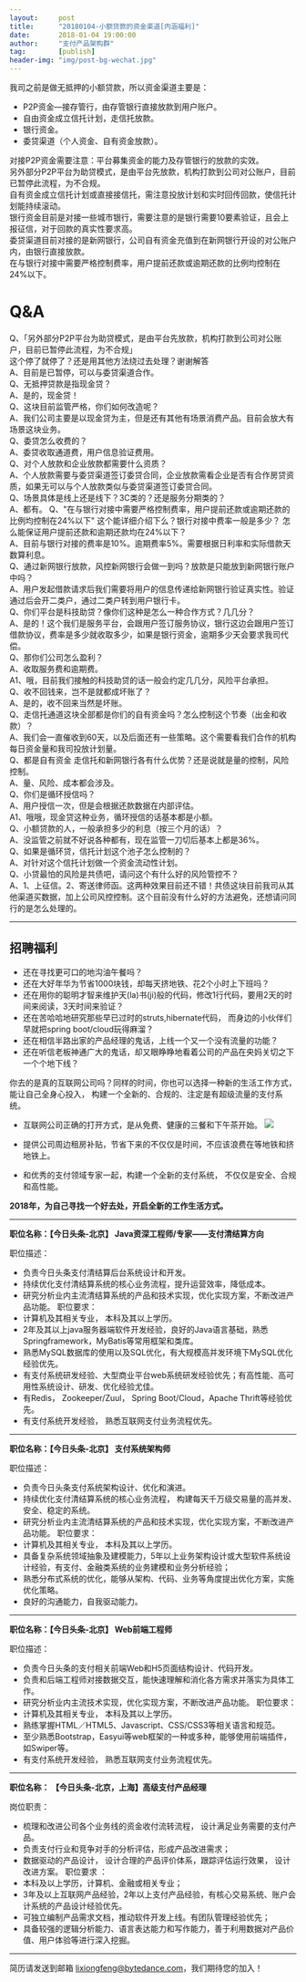 ```yaml
---                           
layout:     post                                                
title:      "20180104-小额贷款的资金渠道[内涵福利]"                                                                               
date:       2018-01-04 19:00:00                                                                               
author:     "支付产品架构群"                                          
tag:		[publish]                                    
header-img: "img/post-bg-wechat.jpg"                                         
---
```


我司之前是做无抵押的小额贷款，所以资金渠道主要是：  
- P2P资金—接存管行，由存管银行直接放款到用户账户。  
- 自由资金成立信托计划，走信托放款。  
- 银行资金。  
- 委贷渠道（个人资金、自有资金放款）。   

对接P2P资金需要注意：平台募集资金的能力及存管银行的放款的实效。  
另外部分P2P平台为助贷模式，是由平台先放款，机构打款到公司对公账户，目前已暂停此流程，为不合规。  
自有资金成立信托计划或直接接信托，需注意投放计划和实时回传回款，使信托计划能持续滚动。  
银行资金目前是对接一些城市银行，需要注意的是银行需要10要素验证，且会上报征信，对于回款的真实性要求高。  
委贷渠道目前对接的是新网银行，公司自有资金充值到在新网银行开设的对公账户内，由银行直接放款。  
在与银行对接中需要严格控制费率，用户提前还款或逾期还款的比例均控制在24%以下。  

# Q&A
Q、「另外部分P2P平台为助贷模式，是由平台先放款，机构打款到公司对公账户，目前已暂停此流程，为不合规」  
这个停了就停了？还是用其他方法绕过去处理？谢谢解答   
A、目前是已暂停，可以与委贷渠道合作。   
Q、无抵押贷款是指现金贷？   
A、是的，现金贷！   
Q、这块目前监管严格，你们如何改造呢？   
A、我们公司主要是以现金贷为主，但是还有其他有场景消费产品。目前会放大有场景这块业务。   
Q、委贷怎么收费的？   
A、委贷收取通道费，用户信息验证费用。   
Q、对个人放款和企业放款都需要什么资质？   
A、个人放款需要与委贷渠道签订委贷合同，企业放款需看企业是否有合作房贷资质，如果无可以与个人放款类似与委贷渠道签订委贷合同。   
Q、场景具体是线上还是线下？3C类的？还是服务分期类的？   
A、都有。
Q、"在与银行对接中需要严格控制费率，用户提前还款或逾期还款的比例均控制在24%以下" 这个能详细介绍下么？银行对接中费率一般是多少？ 怎么能保证用户提前还款和逾期还款均在24%以下？   
A、目前与银行对接的费率是10%。逾期费率5%。需要根据日利率和实际借款天数算利息。   
Q、通过新网银行放款，风控新网银行会做一到吗？放款是只能放到新网银行账户中吗？   
A、用户发起借款请求后我们需要将用户的信息传递给新网银行验证真实性。验证通过后会开二类户，通过二类户转到用户银行卡。   
Q、你们平台是科技助贷？像你们这种是怎么一种合作方式？几几分？   
A、是的！这个我们是服务平台，会跟用户签订服务协议，银行这边会跟用户签订借款协议，费率是多少就收取多少，如果是银行资金，逾期多少天会要求我司代偿。   
Q、那你们公司怎么盈利？   
A、收取服务费和逾期费。   
A1、哦，目前我们接触的科技助贷的话一般会约定几几分，风险平台承担。   
Q、收不回钱来，岂不是就都成坏账了？   
A、是的，收不回来当然是坏账。   
Q、走信托通道这块全部都是你们的自有资金吗？怎么控制这个节奏（出金和收款）？   
A、我们会一直催收到60天，以及后面还有一些策略。这个需要看我们合作的机构每日资金量和我司投放计划量。   
Q、都是自有资金 走信托和新网银行各有什么优势？还是说就是量的控制，风险控制。   
A、量、风险、成本都会涉及。   
Q、你们是循环授信吗？   
A、用户授信一次，但是会根据还款数据在内部评估。   
A1、哦哦，现金贷这种业务，循环授信的话基本都是小额。   
Q、小额贷款的人，一般承担多少的利息（按三个月的话）？   
A、没监管之前就不好说各种都有，现在监管一刀切后基本上都是36%。   
Q、如果是循环贷，信托计划这个池子怎么控制的？   
A、对针对这个信托计划做一个资金流动性计划。   
Q、小贷最怕的风险是共债吧，请问这个有什么好的风险管控不？   
A、1、上征信。2、寄送律师函。这两种效果目前还不错！共债这块目前我司从其他渠道买数据，加上公司风控控制。这个目前没有什么好的方法避免，还想请问同行的是怎么处理的。   

---   

## 招聘福利

- 还在寻找更可口的地沟油午餐吗？
- 还在大好年华为节省1000块钱，却每天挤地铁、花2个小时上下班吗？
- 还在用你的聪明才智来维护天(la)书(ji)般的代码，修改1行代码，要用2天的时间来阅读，3天时间来验证？ 
- 还在苦哈哈地研究那些早已过时的struts,hibernate代码， 而身边的小伙伴们早就把spring boot/cloud玩得麻溜？  
- 还在相信半路出家的产品经理的鬼话，上线一个又一个没有流量的功能？  
- 还在听信老板神通广大的鬼话，却又眼睁睁地看着公司的产品在央妈关切之下一个个地下线？   

你去的是真的互联网公司吗？同样的时间，你也可以选择一种新的生活工作方式，能让自己全身心投入， 构建一个全新的、合规的、注定是有超级流量的支付系统。

- 互联网公司正确的打开方式，是从免费、健康的三餐和下午茶开始。 
![](http://static.cocolian.cn/img/toutiao/foods.png)
- 提供公司周边租房补贴，节省下来的不仅仅是时间，不应该浪费在等地铁和挤地铁上。 

- 和优秀的支付领域专家一起，构建一个全新的支付系统， 不仅仅是安全、合规和高性能。 

**2018年，为自己寻找一个好去处，开启全新的工作生活方式。**

---

**职位名称：【今日头条-北京】 Java资深工程师/专家——支付清结算方向**  

职位描述： 
- 负责今日头条支付清结算后台系统设计和开发。 
- 持续优化支付清结算系统的核心业务流程，提升运营效率，降低成本。 
- 研究分析业内主流清结算系统的产品和技术实现，优化实现方案，不断改进产品功能。 
职位要求： 
- 计算机及其相关专业， 本科及其以上学历。
- 2年及其以上java服务器端软件开发经验，良好的Java语言基础，熟悉Springframework，MyBatis等常用框架和类库。 
- 熟悉MySQL数据库的使用以及SQL优化，有大规模高并发环境下MySQL优化经验优先。 
- 有支付系统研发经验、大型商业平台web系统研发经验优先；有高性能、高可用性系统设计、研发、优化经验尤佳。
- 有Redis， Zookeeper/Zuul， Spring Boot/Cloud，Apache Thrift等经验优先。 
- 有支付系统开发经验， 熟悉互联网支付业务流程优先。 

---

**职位名称：【今日头条-北京】 支付系统架构师**  

职位描述： 
- 负责今日头条支付系统架构设计、优化和演进。
- 持续优化支付清结算系统的核心业务流程， 构建每天千万级交易量的高并发、安全、稳定的系统。 
- 研究分析业内主流清结算系统的产品和技术实现，优化实现方案，不断改进产品功能。 
职位要求： 
- 计算机及其相关专业， 本科及其以上学历。
- 具备复杂系统领域抽象及建模能力，5年以上业务架构设计或大型软件系统设计经验，有支付、金融类系统的业务建模和业务分析经验； 
- 熟悉分布式系统的优化，能够从架构、代码、业务等角度提出优化方案，实施优化策略。 
- 良好的沟通能力，自我驱动能力。  

---  

**职位名称：【今日头条-北京】 Web前端工程师**  

职位描述： 
- 负责今日头条的支付相关前端Web和H5页面结构设计、代码开发。  
- 负责和后端工程师对接数据交互，能快速理解和消化各方需求并落实为具体工作。 
- 研究分析业内主流技术实现，优化实现方案，不断改进产品功能。 
职位要求： 
- 计算机及其相关专业， 本科及其以上学历。
- 熟练掌握HTML／HTML5、Javascript、CSS/CSS3等相关语言和规范。
- 至少熟悉Bootstrap，Easyui等web框架的一种或多种，能够使用前端插件，如Swiper等。 
- 有支付系统开发经验， 熟悉互联网支付业务流程优先。 

---   

**职位名称： 【今日头条-北京，上海】高级支付产品经理**  

岗位职责：
- 梳理和改进公司各个业务线的资金收付流转流程， 设计满足业务需要的支付产品。
- 负责支付行业和竞争对手的分析评估，形成产品改进需求；
- 数据驱动的产品设计， 设计合理的产品评价体系，跟踪评估运行效果， 设计改进方案。
职位要求 ：
- 本科及以上学历，计算机、金融或相关专业； 
- 3年及以上互联网产品经验，2年以上支付产品经验，有核心交易系统、账户会计系统的产品设计经验优先。
- 可独立编制产品需求文档，推动软件开发上线。有团队管理经验优先； 
- 具备较强的逻辑分析能力、语言表达能力和写作能力，善于利用数据对产品价值、用户体验等进行深入挖掘。

---   
简历请发送到邮箱 lixiongfeng@bytedance.com，我们期待您的加入！
 